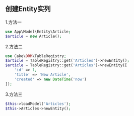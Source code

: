 ## 创建Entity实列

1.方法一

```php
use App\Model\Entity\Article;
$article = new Article();
```

2.方法二

```php
use Cake\ORM\TableRegistry;
$article = TableRegistry::get('Articles')->newEntity();
$article = TableRegistry::get('Articles')->newEntity([
    'id' => 1,
    'title' => 'New Article',
    'created' => new DateTime('now')
]);
```

3.方法三

```php
$this->loadModel('Articles');
$this->Articles->newEntity();

```
